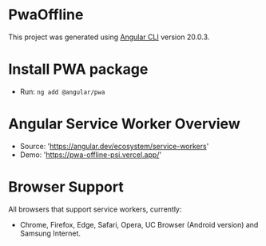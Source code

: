 # PwaOffline

This project was generated using [Angular CLI](https://github.com/angular/angular-cli) version 20.0.3.

# Install PWA package

- Run: `ng add @angular/pwa`

# Angular Service Worker Overview

- Source: 'https://angular.dev/ecosystem/service-workers'
- Demo: 'https://pwa-offline-psi.vercel.app/'

# Browser Support

All browsers that support service workers, currently:

- Chrome, Firefox, Edge, Safari, Opera, UC Browser (Android version) and Samsung Internet.

